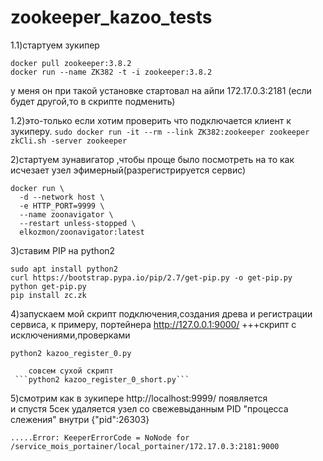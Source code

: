 # zookeeper_kazoo_tests

1.1)стартуем зукипер
```
docker pull zookeeper:3.8.2
docker run --name ZK382 -t -i zookeeper:3.8.2
```
у меня он при такой установке стартовал на айпи 172.17.0.3:2181   (если будет другой,то в скрипте подменить)

1.2)это-только если хотим проверить что подключается клиент к зукиперу.
```sudo docker run -it --rm --link ZK382:zookeeper zookeeper zkCli.sh -server zookeeper```

2)стартуем зунавигатор ,чтобы проще было посмотреть на то как исчезает узел эфимерный(разрегистрируется сервис)
```
docker run \
  -d --network host \
  -e HTTP_PORT=9999 \
  --name zoonavigator \
  --restart unless-stopped \
  elkozmon/zoonavigator:latest
```

3)ставим PIP на python2
```
sudo apt install python2
curl https://bootstrap.pypa.io/pip/2.7/get-pip.py -o get-pip.py
python get-pip.py
pip install zc.zk
```

4)запускаем мой скрипт подключения,создания древа и  регистрации  сервиса, к примеру, портейнера http://127.0.0.1:9000/
+++скрипт с исключениями,проверками
```
python2 kazoo_register_0.py
```

        совсем сухой скрипт 
     ```python2 kazoo_register_0_short.py```

5)смотрим как в зукипере http://localhost:9999/   появляется  
и спустя 5сек удаляется узел со свежевыданным PID "процесса слежения" внутри {"pid":26303}

```.....Error: KeeperErrorCode = NoNode for /service_mois_portainer/local_portainer/172.17.0.3:2181:9000```
